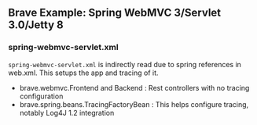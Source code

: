 ## Brave Example: Spring WebMVC 3/Servlet 3.0/Jetty 8

### spring-webmvc-servlet.xml

`spring-webmvc-servlet.xml` is indirectly read due to spring references
in web.xml. This setups the app and tracing of it.

*   brave.webmvc.Frontend and Backend : Rest controllers with no tracing configuration
*   brave.spring.beans.TracingFactoryBean : This helps configure tracing, notably Log4J 1.2 integration



